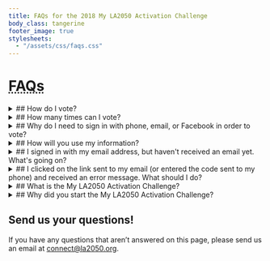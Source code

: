 ```yaml
---
title: FAQs for the 2018 My LA2050 Activation Challenge
body_class: tangerine
footer_image: true
stylesheets:
  - "/assets/css/faqs.css"
---
```


<h1><abbr title="Frequently Asked Questions">FAQs</abbr></h1>



<details class="faq" markdown="1">

<summary markdown="1">
## How do I vote?
</summary>

Visit [activation.la2050.org](https://activation.la2050.org) to start the voting process. If you need additonal assistance, check out this [step-by-step guide](https://www.dropbox.com/s/b7mayhskerfm5al/Step-By-Step%20Voting%20Guide.pdf?dl=0) on how to vote. 

</details>



<details class="faq" markdown="1">

<summary markdown="1">
## How many times can I vote?
</summary>

You can only vote once per goal category, for a total of 5 votes. It is not required that you use all 5 of your votes, but we encourage you to do so! If you'd like to read about finalists you're less familiar with before you vote, we have all of the [finalists' submissions](https://activation.la2050.org/finalists/) posted and available.

</details>



<details class="faq" markdown="1">

<summary markdown="1">
## Why do I need to sign in with phone, email, or Facebook in order to vote?
</summary>

The short answer: we want to make sure you’re not a bot. We’re asking for this information for authentication purposes and to ensure that we are not receiving multiple voting forms from one individual.

</details>



<details class="faq" markdown="1">

<summary markdown="1">
## How will you use my information?
</summary>

We definitely won’t spam you. We will only contact you if you opt-in to our LA2050 newsletter (which you should for great jobs, events, news, and LA love in general!) We will not distribute your information or sell it to a third party, promise.

</details>



<details class="faq" markdown="1">

<summary markdown="1">
## I signed in with my email address, but haven't received an email yet. What's going on?
</summary>

If you entered your email address correctly, but don’t see a confirmation message, please check your spam folder. If you still don’t see it after several minutes, either contact us at connect@la2050.org or try using another method to confirm your votes (e.g., phone or email).

</details>



<details class="faq" markdown="1">

<summary markdown="1">
## I clicked on the link sent to my email (or entered the code sent to my phone) and received an error message. What should I do?
</summary>

It’s possible that the link or code has expired. If this is the case, you should be able to resend the code or email in order to confirm your votes. You also may have encountered this error message because you switched devices. It’s important that you complete the voting process on the same device that you started it on. Go back to your original device, and try again!

</details>



<details class="faq" markdown="1">

<summary markdown="1">
## What is the My LA2050 Activation Challenge?
</summary>

The My LA2050 Activation Challenge  is an open call for ideas to activate 100,000 Angelenos to make Los Angeles the best place to learn, create, play, connect, and live. A total of $1M will be awarded among five organizations—one per goal category—to implement their ideas to engage Angelenos. Each organization will receive a total of $200,000 over two years to support its efforts.

LA2050 will commit to a two-year partnership with the winners—leveraging its resources, assets, and networks to help the activations succeed. Together, the winning organizations, LA2050, and Angelenos will produce five major wins for the region that will change the course of our future.

</details>



<details class="faq" markdown="1">

<summary markdown="1">
## Why did you start the My LA2050 Activation Challenge?
</summary>

The My LA2050 Activation Challenge represents a pivot from the past four My LA2050 grants challenges. This challenge is focused on building, organizing, and supporting a united LA2050 community to take action and produce the LA we all dream of.

We’ve been inspired by the sparks of activism we’ve seen, but by traditional measures, LA has lacked civic engagement on a local level. We’re hoping that this activation challenge can help address barriers to civic engagement and create mechanisms to direct energy into local change.

</details>



## Send us your questions!

If you have any questions that aren’t answered on this page, please send us an email at [connect@la2050.org](mailto:connect@la2050.org).


